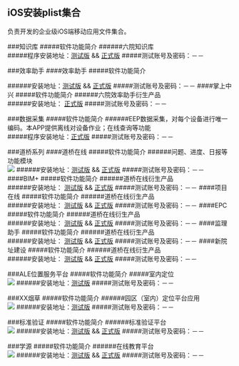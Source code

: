 ## iOS安装plist集合
负责开发的企业级iOS端移动应用文件集合。

###知识库
#####软件功能简介
######六院知识库<br>
#####程序安装地址：[测试版](http://www.sippr.cn/eepmuat/Knowlege.html) && [正式版](http://www.sippr.cn/eepm/Knowlege.html) 
#####测试账号及密码：－－

###效率助手
####效率助手
#####软件功能简介

######安装地址：[测试版](http://www.sippr.cn/eepmuat/Assistant.html) && [正式版](http://www.sippr.cn/eepm/Assistant.html) 
#####测试账号及密码：－－
####掌上中兴
#####软件功能简介
######六院效率助手衍生产品<br>
######安装地址： [正式版](http://www.sippr.cn/eepm/b/) 
#####测试账号及密码：－－

###数据采集
#####软件功能简介
######EEP数据采集，对每个设备进行唯一编码。本APP提供离线对设备作业；在线查询等功能<br>
#####程序安装地址：[正式版](itms-services://?action=download-manifest&url=https://raw.githubusercontent.com/l900416/plistForiOS/master/BIMPIM.plist) 
#####测试账号及密码：－－

###道桥系列
####道桥在线
#####软件功能简介
######问题、进度、日报等功能模块<br>
![](https://www.xxx.jpg)
######安装地址：[测试版]() && [正式版]() 
#####测试账号及密码：－－
####BIM+
#####软件功能简介
######道桥在线衍生产品<br>
######安装地址： [测试版]() && [正式版]() 
#####测试账号及密码：－－
####项目在线
#####软件功能简介
######道桥在线衍生产品<br>
######安装地址： [测试版]() && [正式版]() 
#####测试账号及密码：－－
####EPC
#####软件功能简介
######道桥在线衍生产品<br>
######安装地址： [测试版]() && [正式版]() 
#####测试账号及密码：－－
####监理助手
#####软件功能简介
######道桥在线衍生产品<br>
######安装地址： [测试版]() && [正式版]() 
#####测试账号及密码：－－
####新院址建设
#####软件功能简介
######道桥在线衍生产品<br>
######安装地址： [测试版]() && [正式版]() 
#####测试账号及密码：－－

###ALE位置服务平台
#####软件功能简介
#####室内定位<br>
![](https://www.xxx.jpg)
######安装地址：[测试版]() 
#####测试账号及密码：－－

###XX烟草
#####软件功能简介
######园区（室内）定位平台应用<br>
![](https://www.xxx.jpg)
######安装地址：[测试版]() 
#####测试账号及密码：－－

###标准验证
#####软件功能简介
######标准验证平台<br>
![](https://www.xxx.jpg)
######安装地址：[测试版](http://www.sippr.cn/eepmuat/Assistant.html) && [正式版](http://www.sippr.cn/eepm/Assistant.html) 
#####测试账号及密码：－－

###学源
#####软件功能简介
######在线教育平台<br>
![](https://www.xxx.jpg)
######安装地址：[测试版](http://www.sippr.cn/eepmuat/Assistant.html) && [正式版](http://www.sippr.cn/eepm/Assistant.html) 
#####测试账号及密码：－－
